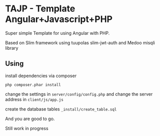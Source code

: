 # TAJP - Template Angular+Javascript+PHP

Super simple Template for using Angular with PHP.

Based on Slim framework using tuupolas slim-jwt-auth and Medoo misqli library
## Using

install dependencies via composer

```shell
php composer.phar install
```

change the settings in ```server/config/config.php``` and change the server address in ```client/js/app.js```

create the database tables ```_install/create_table.sql```

And you are good to go.

Still work in progress
